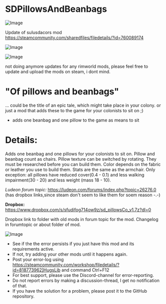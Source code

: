 # SDPillowsAndBeanbags

![Image](https://i.imgur.com/buuPQel.png)

Update of sulusdacors mod
https://steamcommunity.com/sharedfiles/filedetails/?id=760089174

![Image](https://i.imgur.com/pufA0kM.png)

	
![Image](https://i.imgur.com/Z4GOv8H.png)


not doing anymore updates for any rimworld mods, please feel free to update and upload the mods on steam, i dont mind.

# "Of pillows and beanbags"

	
... could be the title of an epic tale, which might take place in your colony. or just a mod that adds  these to the game for your colonists to sit on ;)

- adds one beanbag and one pillow to the game as means to sit

# Details:


Adds one beanbag and one pillows for your colonists to sit on. Pillow and beanbag count as chairs. Pillow texture can be switched by rotating. They must be researched before you can build them. Color depends on the fabric or leather you use to build them.
Stats are the same as the armchair. Only exception: all pillows have reduced cover(0.4 - 0.1) and less walking impairment(30 - 20) and less weight (mass 18 - 10).

*Ludeon forum topic:*
https://ludeon.com/forums/index.php?topic=26276.0
(has dropbox links,since steam don't seem to like them for soem reason -.-)

**Dropbox:** https://www.dropbox.com/s/sfudifog714ow9z/sd_pillowsCo_v1.7z?dl=0

Dropbox link to folder with old mods in forum topic for the mod.
Changelog in forumtopic or about folder of mod.


![Image](https://i.imgur.com/PwoNOj4.png)



-  See if the the error persists if you just have this mod and its requirements active.
-  If not, try adding your other mods until it happens again.
-  Post your error-log using https://steamcommunity.com/workshop/filedetails/?id=818773962]HugsLib and command Ctrl+F12
-  For best support, please use the Discord-channel for error-reporting.
-  Do not report errors by making a discussion-thread, I get no notification of that.
-  If you have the solution for a problem, please post it to the GitHub repository.




